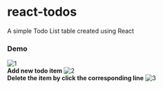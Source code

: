 # react-todos

A simple Todo List table created using React

### Demo
![1](https://user-images.githubusercontent.com/99145834/220249391-4c21e448-48b5-49c5-97a5-962f5f7e3c3c.JPG)
<br>
<b>Add new todo item</b>
![2](https://user-images.githubusercontent.com/99145834/220249454-fdc0ebda-a708-4844-8e57-b238e4981bed.JPG)
<br>
<b>Delete the item by click the corresponding line</b>
![3](https://user-images.githubusercontent.com/99145834/220249461-3e52a944-8512-4bfc-b17a-1ebc823c41b9.JPG)
